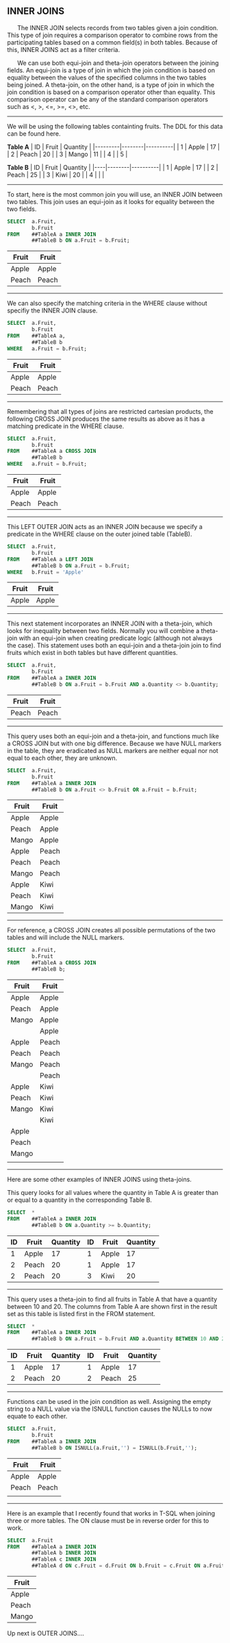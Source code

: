## INNER JOINS

&nbsp;&nbsp;&nbsp;&nbsp;&nbsp;&nbsp;The INNER JOIN selects records from two tables given a join condition.  This type of join requires a comparison operator to combine rows from the participating tables based on a common field(s) in both tables.  Because of this, INNER JOINS act as a filter criteria.

&nbsp;&nbsp;&nbsp;&nbsp;&nbsp;&nbsp;We can use both equi-join and theta-join operators between the joining fields.  An equi-join is a type of join in which the join condition is based on equality between the values of the specified columns in the two tables being joined.  A theta-join, on the other hand, is a type of join in which the join condition is based on a comparison operator other than equality. This comparison operator can be any of the standard comparison operators such as <, >, <=, >=, <>, etc.

---

We will be using the following tables containting fruits.  The DDL for this data can be found here.

**Table A**
| ID      | Fruit  | Quantity |
|---------|--------|----------| 
| 1       | Apple  | 17       |
| 2       | Peach  | 20       |
| 3       | Mango  | 11       |
| 4       | <NULL> | 5        |

**Table B**
| ID | Fruit  | Quantity |
|----|--------|----------|
|  1 | Apple  | 17       |
|  2 | Peach  | 25       |
|  3 | Kiwi   | 20       |
|  4 | <NULL> | <NULL>   |


---
To start, here is the most common join you will use, an INNER JOIN between two tables.  This join uses an equi-join as it looks for equality between the two fields.

```sql
SELECT  a.Fruit,
        b.Fruit
FROM    ##TableA a INNER JOIN
        ##TableB b ON a.Fruit = b.Fruit;
```

| Fruit | Fruit |
|-------|-------|
| Apple | Apple |
| Peach | Peach |

---
We can also specify the matching criteria in the WHERE clause without specifiy the INNER JOIN clause.

```sql
SELECT  a.Fruit,
        b.Fruit
FROM    ##TableA a,
        ##TableB b
WHERE   a.Fruit = b.Fruit;
```

| Fruit | Fruit |
|-------|-------|
| Apple | Apple |
| Peach | Peach |

---
Remembering that all types of joins are restricted cartesian products, the following CROSS JOIN produces the same results as above as it has a matching predicate in the WHERE clause.

```sql
SELECT  a.Fruit,
        b.Fruit
FROM    ##TableA a CROSS JOIN
        ##TableB b
WHERE   a.Fruit = b.Fruit;
```

| Fruit | Fruit |
|-------|-------|
| Apple | Apple |
| Peach | Peach |

---
This LEFT OUTER JOIN acts as an INNER JOIN because we specify a predicate in the WHERE clause on the outer joined table (TableB).

```sql
SELECT  a.Fruit,
        b.Fruit
FROM    ##TableA a LEFT JOIN
        ##TableB b ON a.Fruit = b.Fruit;
WHERE   b.Fruit = 'Apple'
```

| Fruit | Fruit |
|-------|-------|
| Apple | Apple |

---
This next statement incorporates an INNER JOIN with a theta-join, which looks for inequality between two fields.  Normally you will combine a theta-join with an equi-join when creating predicate logic (although not always the case).  This statement uses both an equi-join and a theta-join join to find fruits which exist in both tables but have different quantities.

```sql
SELECT  a.Fruit,
        b.Fruit
FROM    ##TableA a INNER JOIN
        ##TableB b ON a.Fruit = b.Fruit AND a.Quantity <> b.Quantity;
```

| Fruit | Fruit |
|-------|-------|
| Peach | Peach |

---
This query uses both an equi-join and a theta-join, and functions much like a CROSS JOIN but with one big difference.  Because we have NULL markers in the table, they are eradicated as NULL markers are neither equal nor not equal to each other, they are unknown.

```sql
SELECT  a.Fruit,
        b.Fruit
FROM    ##TableA a INNER JOIN
        ##TableB b ON a.Fruit <> b.Fruit OR a.Fruit = b.Fruit;
```

| Fruit | Fruit |
|-------|-------|
| Apple | Apple |
| Peach | Apple |
| Mango | Apple |
| Apple | Peach |
| Peach | Peach |
| Mango | Peach |
| Apple | Kiwi  |
| Peach | Kiwi  |
| Mango | Kiwi  |

---
For reference, a CROSS JOIN creates all possible permutations of the two tables and will include the NULL markers.

```sql
SELECT  a.Fruit,
        b.Fruit
FROM    ##TableA a CROSS JOIN
        ##TableB b;
```

| Fruit  | Fruit  |
|--------|--------|
| Apple  | Apple  |
| Peach  | Apple  |
| Mango  | Apple  |
| <NULL> | Apple  |
| Apple  | Peach  |
| Peach  | Peach  |
| Mango  | Peach  |
| <NULL> | Peach  |
| Apple  | Kiwi   |
| Peach  | Kiwi   |
| Mango  | Kiwi   |
| <NULL> | Kiwi   |
| Apple  | <NULL> |
| Peach  | <NULL> |
| Mango  | <NULL> |
| <NULL> | <NULL> |

---
Here are some other examples of INNER JOINS using theta-joins.  

This query looks for all values where the quantity in Table A is greater than or equal to a quantity in the corresponding Table B.

```sql
SELECT  *
FROM    ##TableA a INNER JOIN
        ##TableB b ON a.Quantity >= b.Quantity;
```

| ID | Fruit | Quantity | ID | Fruit | Quantity |
|----|-------|----------|----|-------|----------|
|  1 | Apple |       17 |  1 | Apple |       17 |
|  2 | Peach |       20 |  1 | Apple |       17 |
|  2 | Peach |       20 |  3 | Kiwi  |       20 |

---
This query uses a theta-join to find all fruits in Table A that have a quantity between 10 and 20.  The columns from Table A are shown first in the result set as this table is listed first in the FROM statement.
  
```sql
SELECT  *
FROM    ##TableA a INNER JOIN
        ##TableB b ON a.Fruit = b.Fruit AND a.Quantity BETWEEN 10 AND 20;
```

| ID | Fruit | Quantity | ID | Fruit | Quantity |
|----|-------|----------|----|-------|----------|
|  1 | Apple |       17 |  1 | Apple |       17 |
|  2 | Peach |       20 |  2 | Peach |       25 |
 
---  
Functions can be used in the join condition as well.  Assigning the empty string to a NULL value via the ISNULL function causes the NULLs to now equate to each other.

```sql
SELECT  a.Fruit,
        b.Fruit
FROM    ##TableA a INNER JOIN
        ##TableB b ON ISNULL(a.Fruit,'') = ISNULL(b.Fruit,'');
```

| Fruit  | Fruit  |
|--------|--------|
| Apple  | Apple  |
| Peach  | Peach  |
| <NULL> | <NULL> |

---
Here is an example that I recently found that works in T-SQL when joining three or more tables.  The ON clause must be in reverse order for this to work.

```sql
SELECT  a.Fruit
FROM    ##TableA a INNER JOIN
        ##TableA b INNER JOIN
        ##TableA c INNER JOIN
        ##TableA d ON c.Fruit = d.Fruit ON b.Fruit = c.Fruit ON a.Fruit = b.Fruit;
```

| Fruit |
|-------|
| Apple |
| Peach |
| Mango |


Up next is OUTER JOINS....
